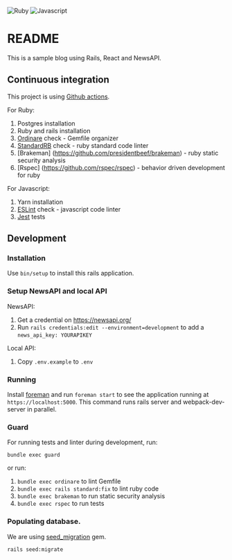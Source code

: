 ![Ruby](https://github.com/mauriciohodinkee/infinite_blog/workflows/Ruby/badge.svg)
![Javascript](https://github.com/mauriciohodinkee/infinite_blog/workflows/Javascript/badge.svg)

# README

This is a sample blog using Rails, React and NewsAPI.
## Continuous integration

This project is using [Github actions](https://github.com/mauriciohodinkee/infinite_blog/actions).

For Ruby:
1. Postgres installation
2. Ruby and rails installation
3. [Ordinare](https://github.com/nikolalsvk/ordinare) check - Gemfile organizer
4. [StandardRB](https://github.com/testdouble/standard) check - ruby standard code linter
5. [Brakeman] (https://github.com/presidentbeef/brakeman) - ruby static security analysis
6. [Rspec] (https://github.com/rspec/rspec) - behavior driven development for ruby

For Javascript:
1. Yarn installation
2. [ESLint](https://github.com/eslint/eslint) check - javascript code linter
3. [Jest](https://jestjs.io/) tests
## Development

### Installation

Use `bin/setup` to install this rails application.

### Setup NewsAPI and local API

NewsAPI:
1. Get a credential on https://newsapi.org/
2. Run `rails credentials:edit --environment=development` to add a `news_api_key: YOURAPIKEY`

Local API:
1. Copy `.env.example` to `.env`

### Running

Install [foreman](https://www.theforeman.org/) and run `foreman start` to see the application running at `https://localhost:5000`. This command runs rails server and webpack-dev-server in parallel.

### Guard

For running tests and linter during development, run:

`bundle exec guard`

or run:

1. `bundle exec ordinare` to lint Gemfile
2. `bundle exec rails standard:fix` to lint ruby code
3. `bundle exec brakeman` to run static security analysis
4. `bundle exec rspec` to run tests

### Populating database.

We are using [seed_migration](https://github.com/harrystech/seed_migration) gem.

`rails seed:migrate`